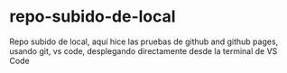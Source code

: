 # repo-subido-de-local
Repo subido de local, aquí hice las pruebas de github and github pages, usando git, vs code, desplegando
directamente desde la terminal de VS Code
